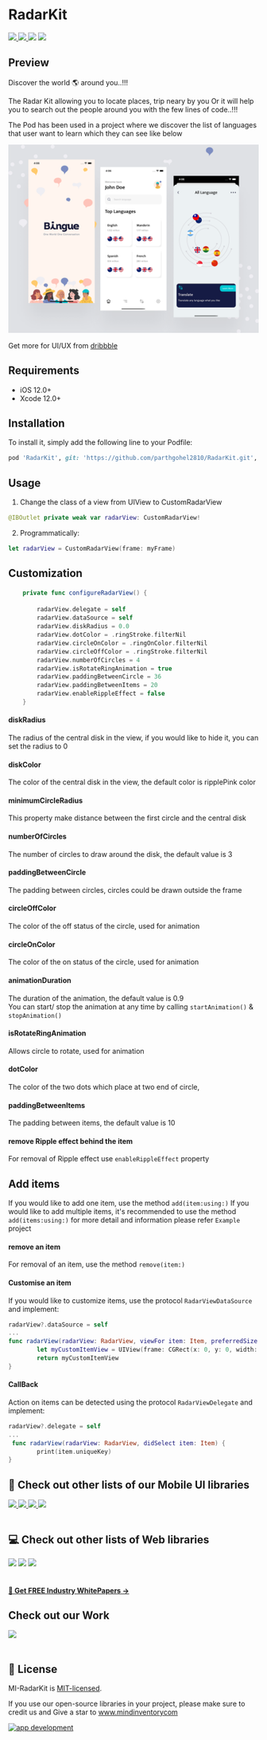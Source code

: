 # RadarKit

<a href="https://docs.swift.org/swift-book/" style="pointer-events: stroke;" target="_blank">
<img src="https://img.shields.io/badge/swift-5.0-brightgreen">
</a>
<a href="https://developer.apple.com/ios/" style="pointer-events: stroke;" target="_blank">
<img src="https://img.shields.io/badge/platform-iOS-red">
</a>
<a href="https://www.codacy.com?utm_source=github.com&amp;utm_medium=referral&amp;utm_content=nikunjprajapati95/Reading-Animation&amp;utm_campaign=Badge_Grade"><img src="https://app.codacy.com/project/badge/Grade/44b16d6ddb96446b875d38bf2ec89b11"/></a>
<a href="https://github.com/nikunjprajapati95/Reading-Animation/blob/main/LICENSE" style="pointer-events: stroke;" target="_blank">
<img src="https://img.shields.io/badge/licence-MIT-orange">
</a>
<p></p> 

## Preview

Discover the world 🌎 around you..!!!

The Radar Kit allowing you to locate places, trip neary by you Or it will help you to search out the people around you with the few lines of code..!!!

The Pod has been used in a project where we discover the list of languages that user want to learn which they can see like below

![gif](/Screenshots/Bingue.png)

Get more for UI/UX from [dribbble](https://dribbble.com/MindInventoryUIUX)<br />

## Requirements
- iOS 12.0+
- Xcode 12.0+

## Installation
To install it, simply add the following line to your Podfile:

```ruby
pod 'RadarKit', git: 'https://github.com/parthgohel2810/RadarKit.git', branch: 'main'
```
## Usage

1. Change the class of a view from UIView to CustomRadarView
```swift
@IBOutlet private weak var radarView: CustomRadarView!
```
2. Programmatically:

```swift
let radarView = CustomRadarView(frame: myFrame)

```

## Customization 

```swift
    private func configureRadarView() {
        
        radarView.delegate = self
        radarView.dataSource = self
        radarView.diskRadius = 0.0
        radarView.dotColor = .ringStroke.filterNil
        radarView.circleOnColor = .ringOnColor.filterNil
        radarView.circleOffColor = .ringStroke.filterNil
        radarView.numberOfCircles = 4
        radarView.isRotateRingAnimation = true
        radarView.paddingBetweenCircle = 36
        radarView.paddingBetweenItems = 20
        radarView.enableRippleEffect = false
    }
```

#### diskRadius
The radius of the central disk in the view, if you would like to hide it, you can set the radius to 0

#### diskColor
The color of the central disk in the view, the default color is ripplePink color

#### minimumCircleRadius
This property make distance between the first circle and the central disk  

#### numberOfCircles
The number of circles to draw around the disk, the default value is 3

#### paddingBetweenCircle
The padding between circles, circles could be drawn outside the frame 

#### circleOffColor
The color of the off status of the circle, used for animation

#### circleOnColor
The color of the on status of the circle, used for animation

#### animationDuration
The duration of the animation, the default value is 0.9
<br />
You can start/ stop the animation at any time by calling `startAnimation()` & `stopAnimation()`

#### isRotateRingAnimation
Allows circle to rotate, used for animation

#### dotColor
The color of the two dots which place at two end of circle,

#### paddingBetweenItems
The padding between items, the default value is 10

#### remove Ripple effect behind the item
For removal of Ripple effect use `enableRippleEffect` property

## Add items 
If you would like to add one item, use the method `add(item:using:)`
If you would like to add multiple items, it's recommended to use the method `add(items:using:)` for more detail and information please refer `Example` project

#### remove an item 
For removal of an item, use the method `remove(item:)`

#### Customise an item 
If you would like to customize items, use the protocol `RadarViewDataSource` and implement: 


```swift
radarView?.dataSource = self 
...
func radarView(radarView: RadarView, viewFor item: Item, preferredSize: CGSize) -> UIView {
        let myCustomItemView = UIView(frame: CGRect(x: 0, y: 0, width: preferredSize.width, height: preferredSize.height))
        return myCustomItemView
}
```

#### CallBack
Action on items can be detected using the protocol `RadarViewDelegate` and implement: 
```swift
radarView?.delegate = self 
...
 func radarView(radarView: RadarView, didSelect item: Item) {
        print(item.uniqueKey)
}
```
## 📱 Check out other lists of our Mobile UI libraries

<a href="https://github.com/Mindinventory?language=kotlin"> 
<img src="https://img.shields.io/badge/Kotlin-0095D5?&style=for-the-badge&logo=kotlin&logoColor=white"> </a>

<a href="https://github.com/Mindinventory?language=swift"> 
<img src="https://img.shields.io/badge/Swift-FA7343?style=for-the-badge&logo=swift&logoColor=white"> </a>

<a href="https://github.com/Mindinventory?language=dart"> 
<img src="https://img.shields.io/badge/Flutter-02569B?style=for-the-badge&logo=flutter&logoColor=white"> </a>


<a href="https://github.com/Mindinventory/react-native-tabbar-interaction"> 
<img src="https://img.shields.io/badge/React_Native-20232A?style=for-the-badge&logo=react&logoColor=61DAFB"> </a>
<br></br>

## 💻 Check out other lists of Web libraries

<a href="hhttps://github.com/Mindinventory?language=javascript"> 
<img src="https://img.shields.io/badge/JavaScript-F7DF1E?style=for-the-badge&logo=javascript&logoColor=black"></a>

<a href="https://github.com/Mindinventory?language=go"> 
<img src="https://img.shields.io/badge/Go-00ADD8?style=for-the-badge&logo=go&logoColor=white"></a>

<a href="https://github.com/Mindinventory?language=python"> 
<img src="https://img.shields.io/badge/Python-3776AB?style=for-the-badge&logo=python&logoColor=white"></a>
<br></br>

<h4><a href="https://www.mindinventory.com/whitepapers.php?utm_source=gthb&utm_medium=special&utm_campaign=folding-cell#demo"><u> 📝 Get FREE Industry WhitePapers →</u></a></h4>

## Check out our Work
<a href="https://dribbble.com/mindinventory"> 
<img src="https://img.shields.io/badge/Dribbble-EA4C89?style=for-the-badge&logo=dribbble&logoColor=white" /> </a>
<br></br>

## 📄 License
MI-RadarKit is [MIT-licensed](/LICENSE).

If you use our open-source libraries in your project, please make sure to credit us and Give a star to www.mindinventorycom

<a href="https://www.mindinventory.com/contact-us.php?utm_source=gthb&utm_medium=repo&utm_campaign=swift-ui-libraries">
<img src="https://github.com/Sammindinventory/MindInventory/blob/main/hirebutton.png" width="203" height="43"  alt="app development">
</a>
